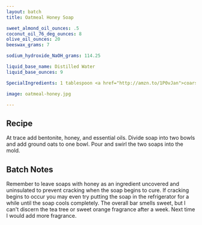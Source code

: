 ```yaml
---
layout: batch
title: Oatmeal Honey Soap

sweet_almond_oil_ounces: .5
coconut_oil_76_deg_ounces: 8
olive_oil_ounces: 20
beeswax_grams: 7

sodium_hydroxide_NaOH_grams: 114.25

liquid_base_name: Distilled Water
liquid_base_ounces: 9

SpecialIngredients: 1 tablespoon <a href="http://amzn.to/1P0vJan">coarse sodium bentonite clay</a>, &frac12; tablespoon honey, 1 tablespoon finely ground oats, 5 drops of <a href="http://amzn.to/1JDTd96">tea tree essential oil</a>, and 8 drops <a href="http://amzn.to/1mObVRr">sweet orange essential oil</a>.

image: oatmeal-honey.jpg

---
```


## Recipe
At trace add bentonite, honey, and essential oils.  Divide soap into two bowls and add ground oats to one bowl.  Pour and swirl the two soaps into the mold.

## Batch Notes
Remember to leave soaps with honey as an ingredient uncovered and uninsulated to prevent cracking when the soap begins to cure.  If cracking begins to occur you may even try putting the soap in the refrigerator for a while until the soap cools completely. The overall bar smells sweet, but I can't discern the tea tree or sweet orange fragrance after a week.  Next time I would add more fragrance.
